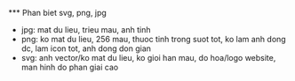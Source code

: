 *** Phan biet svg, png, jpg

+ jpg: mat du lieu, trieu mau, anh tinh
+ png: ko mat du lieu, 256 mau, thuoc tinh trong suot tot, ko lam anh dong dc, lam icon tot, anh dong don gian
+ svg: anh vector/ko mat du lieu, ko gioi han mau, do hoa/logo website, man hinh do phan giai cao